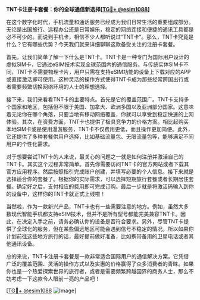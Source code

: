 **TNT卡注册卡套餐：你的全球通信新选择[[TG💪+ @esim1088](https://t.me/s/esim1088)]**

在这个数字化时代，手机流量和通话服务已经成为我们日常生活的重要组成部分。无论是出国旅行、远程办公还是日常娱乐，稳定的网络连接和便捷的通讯工具都是必不可少的。而说到手机卡，相信不少人都听说过“TNT卡”。那么，TNT卡究竟是什么？它有哪些优势？今天我们就来详细聊聊这款备受关注的注册卡套餐。

首先，让我们简单了解一下什么是TNT卡。TNT卡是一种专门为国际用户设计的虚拟SIM卡，它通过eSIM技术实现全球范围内的通信服务。与传统实体SIM卡不同，TNT卡不需要物理卡片，用户只需在支持eSIM功能的设备上下载对应的APP或直接激活即可使用。这种灵活的操作方式使得TNT卡成为那些经常跨国出行或者需要频繁切换网络环境的人士的理想选择。

接下来，我们来看看TNT卡的主要特点。首先是它的覆盖范围广。TNT卡支持多个国家和地区，包括但不限于美国、加拿大、欧洲多国以及亚洲部分国家。这意味着无论你在哪个角落，只要当地有移动网络覆盖，你就可以享受到稳定快速的上网体验。其次，在资费方面，TNT卡也提供了极具竞争力的价格方案。相比起购买本地SIM卡或是使用漫游服务，TNT卡不仅费用更低，而且操作更加简便。此外，它还提供了多种套餐供用户选择，比如基础流量包、无限流量包等，能够满足不同用户的个性化需求。

对于想要尝试TNT卡的人来说，最关心的问题之一就是如何注册并激活自己的TNT卡。其实这个过程非常简单。首先你需要访问TNT卡的官方网站或者下载其官方应用程序。然后按照指引完成账户创建，并填写必要的个人信息。接下来就是选择适合你的套餐了。根据你的实际需求，可以选择短期旅行套餐或者长期居住套餐。确定好之后，支付相应的费用即可完成订购。最后一步就是将激活码输入到你的设备中，这样你的TNT卡就正式上线啦！

当然啦，作为一款新兴产品，TNT卡也有一些需要注意的地方。例如，虽然大多数现代智能手机都支持eSIM技术，但并不是所有型号都能完美兼容TNT卡。因此，在决定入手之前，请务必确认你的设备是否符合要求。另外，尽管TNT卡提供了全球化的服务，但在某些偏远地区可能会遇到信号不稳定的情况。所以如果你计划前往这些地方旅行的话，最好提前做好准备，比如携带备用的卫星电话或者其他通讯设备。

总的来说，TNT卡注册卡套餐是一款非常适合国际用户的通信解决方案。它凭借广泛的覆盖范围、灵活的操作方式以及实惠的价格赢得了众多消费者的青睐。如果你也是一个热爱探索世界的旅行者，或者是需要频繁跨越国界的商务人士，那么不妨考虑一下这款令人眼前一亮的产品吧！

[[TG💪+ @esim1088](https://t.me/s/esim1088) ![Image](https://i.postimg.cc/4NQfJmqS/Snipaste-2025-05-13-00-14-12.png)]
